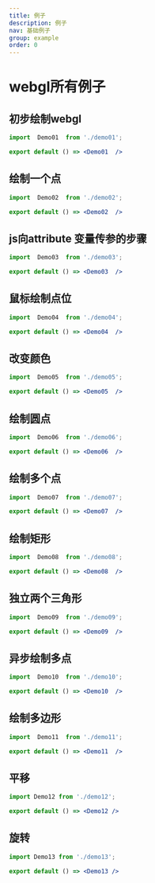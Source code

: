 ```yaml
---
title: 例子
description: 例子
nav: 基础例子
group: example
order: 0
---
```


#   webgl所有例子

##  初步绘制webgl
```jsx
import  Demo01  from './demo01';

export default () => <Demo01  />
```

##  绘制一个点
```jsx
import  Demo02  from './demo02';

export default () => <Demo02  />
```

##  js向attribute 变量传参的步骤
```jsx
import  Demo03  from './demo03';

export default () => <Demo03  />
```

##  鼠标绘制点位
```jsx
import  Demo04  from './demo04';

export default () => <Demo04  />
```

##  改变颜色
```jsx
import  Demo05  from './demo05';

export default () => <Demo05  />
```

##  绘制圆点
```jsx
import  Demo06  from './demo06';

export default () => <Demo06  />
```

##  绘制多个点
```jsx
import  Demo07  from './demo07';

export default () => <Demo07  />
```

##  绘制矩形
```jsx
import  Demo08  from './demo08';

export default () => <Demo08  />
```

##  独立两个三角形
```jsx
import  Demo09  from './demo09';

export default () => <Demo09  />
```

##  异步绘制多点
```jsx
import  Demo10  from './demo10';

export default () => <Demo10  />
```

##  绘制多边形
```jsx
import  Demo11  from './demo11';

export default () => <Demo11  />
```

## 平移
```jsx
import Demo12 from './demo12';

export default () => <Demo12 />
```

## 旋转
```jsx
import Demo13 from './demo13';

export default () => <Demo13 />
```